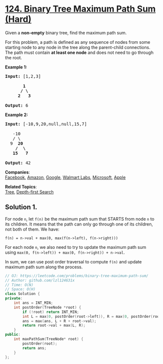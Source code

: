 # [124. Binary Tree Maximum Path Sum (Hard)](https://leetcode.com/problems/binary-tree-maximum-path-sum/)

<p>Given a <strong>non-empty</strong> binary tree, find the maximum path sum.</p>

<p>For this problem, a path is defined as any sequence of nodes from some starting node to any node in the tree along the parent-child connections. The path must contain <strong>at least one node</strong> and does not need to go through the root.</p>

<p><strong>Example 1:</strong></p>

<pre><strong>Input:</strong> [1,2,3]

       <strong>1</strong>
      <strong>/ \</strong>
     <strong>2</strong>   <strong>3</strong>

<strong>Output:</strong> 6
</pre>

<p><strong>Example 2:</strong></p>

<pre><strong>Input:</strong> [-10,9,20,null,null,15,7]

&nbsp;  -10
&nbsp; &nbsp;/ \
&nbsp; 9 &nbsp;<strong>20</strong>
&nbsp; &nbsp; <strong>/ &nbsp;\</strong>
&nbsp; &nbsp;<strong>15 &nbsp; 7</strong>

<strong>Output:</strong> 42
</pre>


**Companies**:  
[Facebook](https://leetcode.com/company/facebook), [Amazon](https://leetcode.com/company/amazon), [Google](https://leetcode.com/company/google), [Walmart Labs](https://leetcode.com/company/walmart-labs), [Microsoft](https://leetcode.com/company/microsoft), [Apple](https://leetcode.com/company/apple)

**Related Topics**:  
[Tree](https://leetcode.com/tag/tree/), [Depth-first Search](https://leetcode.com/tag/depth-first-search/)

## Solution 1.

For node `n`, let `f(n)` be the maximum path sum that STARTS from node `n` to its children. It means that the path can only go through one of its children, not both of them. We have:

```
f(n) = n->val + max(0, max(f(n->left), f(n->right)))
```

For each node `n`, we also need to try to update the maximum path sum using `max(0, f(n->left)) + max(0, f(n->right)) + n->val`.

In sum, we can use post order traversal to compute `f(n)` and update maximum path sum along the process.

```cpp
// OJ: https://leetcode.com/problems/binary-tree-maximum-path-sum/
// Author: github.com/lzl124631x
// Time: O(N)
// Space: O(H)
class Solution {
private:
    int ans = INT_MIN;
    int postOrder(TreeNode *root) {
        if (!root) return INT_MIN;
        int L = max(0, postOrder(root->left)), R = max(0, postOrder(root->right));
        ans = max(ans, L + R + root->val);
        return root->val + max(L, R);
    }
public:
    int maxPathSum(TreeNode* root) {
        postOrder(root);
        return ans;
    }
};
```